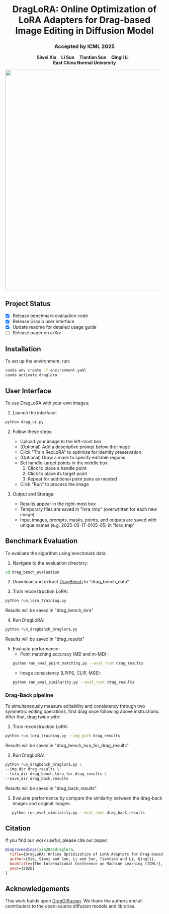 <p align="center">
  <h1 align="center">DragLoRA: Online Optimization of LoRA Adapters for Drag-based Image Editing in Diffusion Model</h1>
   <h3 align="center">Accepted by ICML 2025</h3>
  </div>
  <p align="center">
    <strong>Siwei Xia</strong>
    &nbsp;&nbsp;
    <strong>Li Sun</strong>
    &nbsp;&nbsp;
    <strong>Tiantian Sun</strong>
    &nbsp;&nbsp;
    <strong>Qingli Li</strong>
    &nbsp;&nbsp;
    <br>
    <b>East China Normal University</b>
  </p>
  <div align="center">
    <img src="cmp.png", width="700">
  </div>
</p>

## Project Status
- [x] Release benchmark evaluation code
- [x] Release Gradio user interface
- [x] Update readme for detailed usage guide 
- [ ] Release paper on arXiv

## Installation
To set up the environment, run:
```bash
conda env create -f environment.yaml
conda activate draglora
```

## User Interface
To use DragLoRA with your own images:

1. Launch the interface:
```bash
python drag_ui.py
```

2. Follow these steps:
   - Upload your image to the left-most box
   - (Optional) Add a descriptive prompt below the image
   - Click "Train RecLoRA" to optimize for identity preservation
   - (Optional) Draw a mask to specify editable regions
   - Set handle-target points in the middle box:
     1. Click to place a handle point
     2. Click to place its target point
     3. Repeat for additional point pairs as needed
   - Click "Run" to process the image

3. Output and Storage:
   - Results appear in the right-most box
   - Temporary files are saved in "lora_tmp" (overwritten for each new image)
   - Input images, prompts, masks, points, and outputs are saved with unique names (e.g. 2025-05-17-0105-05) in "lora_tmp"

## Benchmark Evaluation
To evaluate the algorithm using benchmark data:

1. Navigate to the evaluation directory:
```bash
cd drag_bench_evaluation
```

2. Download and extract [DragBench](https://github.com/Yujun-Shi/DragDiffusion/releases/download/v0.1.1/DragBench.zip) to "drag_bench_data"

3. Train reconstruction LoRA:
```bash
python run_lora_training.py
```
Results will be saved in "drag_bench_lora"

4. Run DragLoRA:
```bash
python run_dragbench_draglora.py
```
Results will be saved in "drag_results"

5. Evaluate performance:
   - Point matching accuracy (MD and m-MD):
   ```bash
   python run_eval_point_matching.py --eval_root drag_results
   ```
   - Image consistency (LPIPS, CLIP, MSE):
   ```bash
   python run_eval_similarity.py --eval_root drag_results
   ```
### Drag-Back pipeline
To simultaneously measure editability and consistency through two symmetric editing operations, first drag once following above instructions.
After that, drag twice with:
1. Train reconstruction LoRA:
```bash
python run_lora_training.py --img_path drag_results
```
Results will be saved in "drag_bench_lora_for_drag_results"

2. Run DragLoRA:
```bash
python run_dragbench_draglora.py \
--img_dir drag_results \
--lora_dir drag_bench_lora_for_drag_results \
--save_dir drag_back_results
```
Results will be saved in "drag_back_results"

3. Evaluate performance by compare the similarity between the drag-back images and original images:
```bash
   python run_eval_similarity.py --eval_root drag_back_results
```

## Citation
If you find our work useful, please cite our paper:
```bibtex
@inproceedings{xia2025draglora,
  title={DragLoRA: Online Optimization of LoRA Adapters for Drag-based Image Editing in Diffusion Model},
  author={Xia, Siwei and Sun, Li and Sun, Tiantian and Li, Qingli},
  booktitle={The International Conference on Machine Learning (ICML)},
  year={2025}
}
```

## Acknowledgements
This work builds upon [DragDiffusion](https://github.com/Yujun-Shi/DragDiffusion). We thank the authors and all contributors to the open-source diffusion models and libraries.

